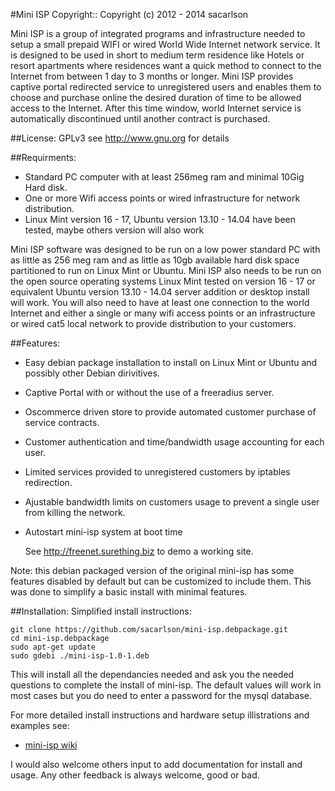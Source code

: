 #Mini ISP
Copyright:: Copyright (c) 2012 - 2014 sacarlson

Mini ISP is a group of integrated programs and infrastructure needed to setup a small prepaid WIFI or wired World Wide Internet network service.  It is designed to be used in short to medium term residence like Hotels or resort apartments where residences want a quick method to connect to the Internet from between 1 day to 3 months or longer.  Mini ISP provides captive portal redirected service to unregistered users and enables them to choose and purchase online the desired duration of time to be allowed access to the Internet.  After this time window, world Internet service is automatically discontinued until another contract is purchased.

##License:
 GPLv3 see http://www.gnu.org for details

##Requirments:
* Standard PC computer with at least 256meg ram and minimal 10Gig Hard disk.
* One or more Wifi access points or wired infrastructure for network distribution.
* Linux Mint version 16 - 17, Ubuntu version 13.10 - 14.04 have been tested, maybe others version will also work 

 Mini ISP software was designed to be run on a low power standard PC with as little as 256 meg ram and as little as 10gb available hard disk space partitioned to run on Linux Mint or Ubuntu. Mini ISP also needs to be run on the open source operating systems Linux Mint tested on version 16 - 17 or equivalent Ubuntu version 13.10 - 14.04 server addition or desktop install will work.  You will also need to have at least one connection to the world Internet and either a single or many wifi access points or an infrastructure or wired cat5 local network to provide distribution to your customers. 

##Features:
* Easy debian package installation to install on Linux Mint or Ubuntu and possibly other Debian dirivitives.
* Captive Portal with or without the use of a freeradius server.
* Oscommerce driven store to provide automated customer purchase of service contracts.
* Customer authentication and time/bandwidth usage accounting for each user.
* Limited services provided to unregistered customers by iptables redirection.
* Ajustable bandwidth limits on customers usage to prevent a single user from killing the network.
* Autostart mini-isp system at boot time

  See http://freenet.surething.biz to demo a working site.

Note: this debian packaged version of the original mini-isp has some features disabled by default but can be customized to include them.  This was done to simplify a basic install with minimal features.

##Installation:
 Simplified install instructions:

 ```
git clone https://github.com/sacarlson/mini-isp.debpackage.git
cd mini-isp.debpackage
sudo apt-get update
sudo gdebi ./mini-isp-1.0-1.deb 

```

This will install all the dependancies needed and ask you the needed questions to complete the install of mini-isp.
The default values will work in most cases but you do need to enter a password for the mysql database.

For more detailed install instructions and hardware setup illistrations and examples see:
* [mini-isp wiki](wiki/home)

 I would also welcome others input to add documentation for install and usage.  Any other feedback is always welcome, good or bad.
